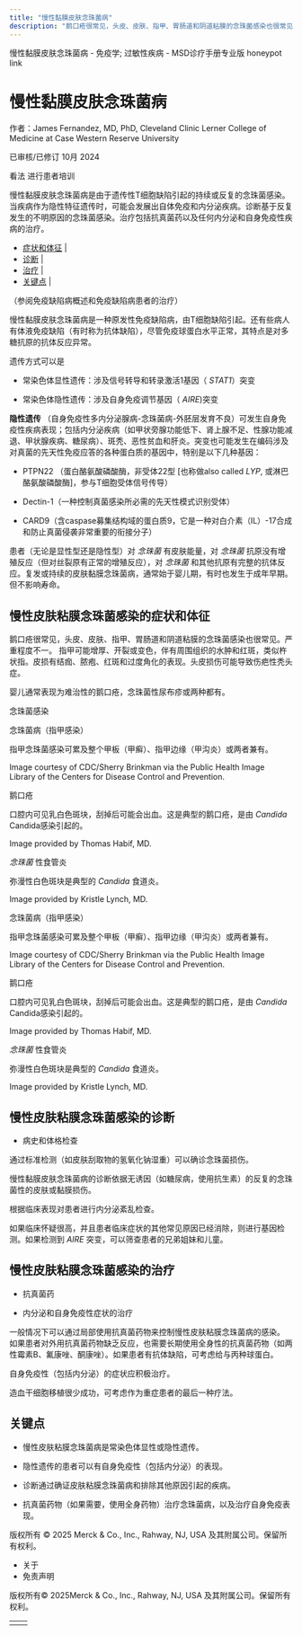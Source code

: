 ```yaml
---
title: "慢性黏膜皮肤念珠菌病"
description: "鹅口疮很常见，头皮、皮肤、指甲、胃肠道和阴道粘膜的念珠菌感染也很常见。严重程度不一。 指甲可能增厚、开裂或变色，伴有周围组织的水肿和红斑，类似杵状指。皮损有结痂、脓疱、红斑和过度角化的表现。头皮损伤可能导致伤疤性秃头症。"
---
```


﻿慢性黏膜皮肤念珠菌病 \- 免疫学; 过敏性疾病 \- MSD诊疗手册专业版 honeypot link

# 慢性黏膜皮肤念珠菌病

作者：James Fernandez, MD, PhD, Cleveland Clinic Lerner College of Medicine at Case Western Reserve University

已审核/已修订 10月 2024

看法 进行患者培训

慢性黏膜皮肤念珠菌病是由于遗传性T细胞缺陷引起的持续或反复的念珠菌感染。当疾病作为隐性特征遗传时，可能会发展出自体免疫和内分泌疾病。诊断基于反复发生的不明原因的念珠菌感染。治疗包括抗真菌药以及任何内分泌和自身免疫性疾病的治疗。

- [症状和体征](#症状和体征_v27390587_zh) \|
- [诊断](#诊断_v994522_zh) \|
- [治疗](#治疗_v994526_zh) \|
- [关键点](#关键点_v9114748_zh) \|

（参阅免疫缺陷病概述和免疫缺陷病患者的治疗）

慢性黏膜皮肤念珠菌病是一种原发性免疫缺陷病，由T细胞缺陷引起。还有些病人有体液免疫缺陷（有时称为抗体缺陷），尽管免疫球蛋白水平正常，其特点是对多糖抗原的抗体反应异常。

遗传方式可以是

- 常染色体显性遗传：涉及信号转导和转录激活1基因（ _STAT1_）突变

- 常染色体隐性遗传：涉及自身免疫调节基因（ _AIRE_)突变


**隐性遗传** （自身免疫性多内分泌腺病-念珠菌病-外胚层发育不良）可发生自身免疫性疾病表现；包括内分泌疾病（如甲状旁腺功能低下、肾上腺不足、性腺功能减退、甲状腺疾病、糖尿病）、斑秃、恶性贫血和肝炎。突变也可能发生在编码涉及对真菌的先天性免疫应答的各种蛋白质的基因中，特别是以下几种基因：

- PTPN22 （蛋白酪氨酸磷酸酶，非受体22型 \[也称做also called _LYP_, 或淋巴酪氨酸磷酸酶\]，参与T细胞受体信号传导）

- Dectin-1（一种控制真菌感染所必需的先天性模式识别受体）

- CARD9（含caspase募集结构域的蛋白质9，它是一种对白介素（IL）-17合成和防止真菌侵袭非常重要的衔接分子）


患者（无论是显性型还是隐性型）对 _念珠菌_ 有皮肤能量，对 _念珠菌_ 抗原没有增殖反应（但对丝裂原有正常的增殖反应），对 _念珠菌_ 和其他抗原有完整的抗体反应。复发或持续的皮肤黏膜念珠菌病，通常始于婴儿期，有时也发生于成年早期。但不影响寿命。

## 慢性皮肤粘膜念珠菌感染的症状和体征

鹅口疮很常见，头皮、皮肤、指甲、胃肠道和阴道粘膜的念珠菌感染也很常见。严重程度不一。 指甲可能增厚、开裂或变色，伴有周围组织的水肿和红斑，类似杵状指。皮损有结痂、脓疱、红斑和过度角化的表现。头皮损伤可能导致伤疤性秃头症。

婴儿通常表现为难治性的鹅口疮，念珠菌性尿布疹或两种都有。

念珠菌感染



念珠菌病（指甲感染）

指甲念珠菌感染可累及整个甲板（甲癣）、指甲边缘（甲沟炎）或两者兼有。

Image courtesy of CDC/Sherry Brinkman via the Public Health Image Library of the Centers for Disease Control and Prevention.



鹅口疮

口腔内可见乳白色斑块，刮掉后可能会出血。这是典型的鹅口疮，是由 _Candida_ Candida感染引起的。

Image provided by Thomas Habif, MD.



_念珠菌_ 性食管炎

弥漫性白色斑块是典型的 _Candida_ 食道炎。

Image provided by Kristle Lynch, MD.



念珠菌病（指甲感染）

指甲念珠菌感染可累及整个甲板（甲癣）、指甲边缘（甲沟炎）或两者兼有。

Image courtesy of CDC/Sherry Brinkman via the Public Health Image Library of the Centers for Disease Control and Prevention.



鹅口疮

口腔内可见乳白色斑块，刮掉后可能会出血。这是典型的鹅口疮，是由 _Candida_ Candida感染引起的。

Image provided by Thomas Habif, MD.



_念珠菌_ 性食管炎

弥漫性白色斑块是典型的 _Candida_ 食道炎。

Image provided by Kristle Lynch, MD.

## 慢性皮肤粘膜念珠菌感染的诊断

- 病史和体格检查


通过标准检测（如皮肤刮取物的氢氧化钠湿重）可以确诊念珠菌损伤。

慢性黏膜皮肤念珠菌病的诊断依据无诱因（如糖尿病，使用抗生素）的反复的念珠菌性的皮肤或黏膜损伤。

根据临床表现对患者进行内分泌紊乱检查。

如果临床怀疑很高，并且患者临床症状的其他常见原因已经消除，则进行基因检测。如果检测到 _AIRE_ 突变，可以筛查患者的兄弟姐妹和儿童。

## 慢性皮肤粘膜念珠菌感染的治疗

- 抗真菌药

- 内分泌和自身免疫性症状的治疗


一般情况下可以通过局部使用抗真菌药物来控制慢性皮肤粘膜念珠菌病的感染。 如果患者对外用抗真菌药物缺乏反应，也需要长期使用全身性的抗真菌药物（如两性霉素B、氟康唑、酮康唑）。如果患者有抗体缺陷，可考虑给与丙种球蛋白。

自身免疫性（包括内分泌）的症状应积极治疗。

造血干细胞移植很少成功，可考虑作为重症患者的最后一种疗法。

## 关键点

- 慢性皮肤粘膜念珠菌病是常染色体显性或隐性遗传。

- 隐性遗传的患者可以有自身免疫性（包括内分泌）的表现。

- 诊断通过确证皮肤粘膜念珠菌病和排除其他原因引起的疾病。

- 抗真菌药物（如果需要，使用全身药物）治疗念珠菌病，以及治疗自身免疫表现。




版权所有 © 2025
Merck & Co., Inc., Rahway, NJ, USA 及其附属公司。保留所有权利。

- 关于
- 免责声明

版权所有© 2025Merck & Co., Inc., Rahway, NJ, USA 及其附属公司。保留所有权利。

|     |     |
| --- | --- |
|  |  |